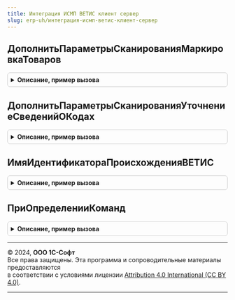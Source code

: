 ```yaml
---
title: Интеграция ИСМП ВЕТИС клиент сервер
slug: erp-uh/интеграция-исмп-ветис-клиент-сервер
---
```



## ДополнитьПараметрыСканированияМаркировкаТоваров
<details style="margin: 1em 0; padding: 0.5em; border: 1px solid #ccc; border-radius: 6px;">

<summary style="font-weight: bold; cursor: pointer;">Описание, пример вызова</summary>

```bsl

// Дополняет параметры сканирования для документа Маркировка товаров при необходимости передавать специфику ВетИС:
//   * Взводит флаг "ЗаполнятьДанныеВЕТИС".
//   * Определяет тип идентификатора происхождения ВетИС.
//
// Параметры:
//   Операция              - ПеречислениеСсылка.ВидыОперацийИСМП - операция маркировки.
//   ПараметрыСканирования - См. ШтрихкодированиеОбщегоНазначенияИСКлиент.ПараметрыСканирования.
//
Процедура ДополнитьПараметрыСканированияМаркировкаТоваров(Операция, ПараметрыСканирования) Экспорт
```

Пример вызова
```bsl
ИнтеграцияИСМПВЕТИСКлиентСервер.ДополнитьПараметрыСканированияМаркировкаТоваров(Операция, ПараметрыСканирования) 
```
</details>

## ДополнитьПараметрыСканированияУточнениеСведенийОКодах
<details style="margin: 1em 0; padding: 0.5em; border: 1px solid #ccc; border-radius: 6px;">

<summary style="font-weight: bold; cursor: pointer;">Описание, пример вызова</summary>

```bsl

// Дополняет параметры сканирования для документа Уточнение сведений о кодах маркировки при необходимости передавать специфику ВетИС:
//   * Взводит флаг "ЗаполнятьДанныеВЕТИС".
//   * Определяет тип идентификатора происхождения ВетИС.
//
// Параметры:
//   Операция              - ПеречислениеСсылка.ВидыОперацийИСМП - операция маркировки.
//   ПараметрыСканирования - См. ШтрихкодированиеОбщегоНазначенияИСКлиент.ПараметрыСканирования.
//
Процедура ДополнитьПараметрыСканированияУточнениеСведенийОКодах(Операция, ПараметрыСканирования) Экспорт
```

Пример вызова
```bsl
ИнтеграцияИСМПВЕТИСКлиентСервер.ДополнитьПараметрыСканированияУточнениеСведенийОКодах(Операция, ПараметрыСканирования) 
```
</details>

## ИмяИдентификатораПроисхожденияВЕТИС
<details style="margin: 1em 0; padding: 0.5em; border: 1px solid #ccc; border-radius: 6px;">

<summary style="font-weight: bold; cursor: pointer;">Описание, пример вызова</summary>

```bsl

// Возвращает имя полей/колонок "Идентификатор происхождения ВетИС" в интерфейсе
//
// Возвращаемое значение:
//  Строка - Имя идентификатора
//
Функция ИмяИдентификатораПроисхожденияВЕТИС() Экспорт
```

Пример вызова
```bsl
Результат = ИнтеграцияИСМПВЕТИСКлиентСервер.ИмяИдентификатораПроисхожденияВЕТИС() 
```
</details>

## ПриОпределенииКоманд
<details style="margin: 1em 0; padding: 0.5em; border: 1px solid #ccc; border-radius: 6px;">

<summary style="font-weight: bold; cursor: pointer;">Описание, пример вызова</summary>

```bsl

// Добавляет команды выбора основания-документа ВетИС в документ ИСМП
//
// Параметры:
//  ИмяФормы - Строка - Имя формы
//  Команды - Массив Из См. ПодключаемыеКомандыИСКлиенСервер.ОписаниеКоманды - Добавляемые на форму команды
Процедура ПриОпределенииКоманд(ИмяФормы, Команды) Экспорт
```

Пример вызова
```bsl
ИнтеграцияИСМПВЕТИСКлиентСервер.ПриОпределенииКоманд(ИмяФормы, Команды) 
```
</details>

---

© 2024, **ООО 1С-Софт**  
Все права защищены. Эта программа и сопроводительные материалы предоставляются  
в соответствии с условиями лицензии [Attribution 4.0 International (CC BY 4.0)](https://creativecommons.org/licenses/by/4.0/legalcode).

---
